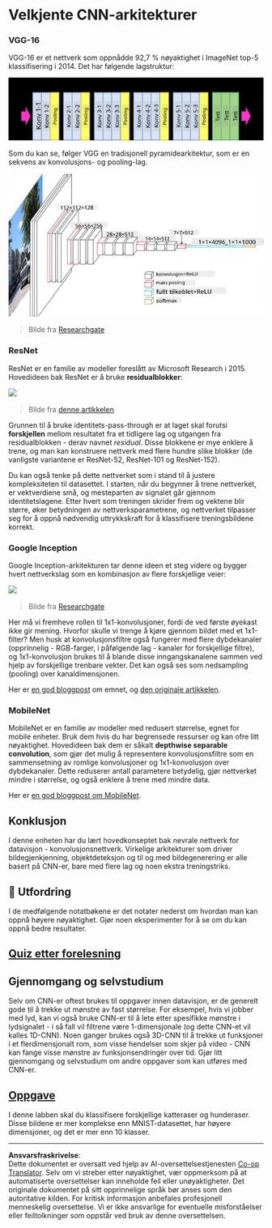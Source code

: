 <!--
CO_OP_TRANSLATOR_METADATA:
{
  "original_hash": "2f7b97b375358cb51a1e098df306bf73",
  "translation_date": "2025-08-28T15:13:51+00:00",
  "source_file": "lessons/4-ComputerVision/07-ConvNets/CNN_Architectures.md",
  "language_code": "no"
}
-->
# Velkjente CNN-arkitekturer

### VGG-16

VGG-16 er et nettverk som oppnådde 92,7 % nøyaktighet i ImageNet top-5 klassifisering i 2014. Det har følgende lagstruktur:

![ImageNet Layers](../../../../../translated_images/vgg-16-arch1.d901a5583b3a51baeaab3e768567d921e5d54befa46e1e642616c5458c934028.no.jpg)

Som du kan se, følger VGG en tradisjonell pyramidearkitektur, som er en sekvens av konvolusjons- og pooling-lag.

![ImageNet Pyramid](../../../../../translated_images/vgg-16-arch.64ff2137f50dd49fdaa786e3f3a975b3f22615efd13efb19c5d22f12e01451a1.no.jpg)

> Bilde fra [Researchgate](https://www.researchgate.net/figure/Vgg16-model-structure-To-get-the-VGG-NIN-model-we-replace-the-2-nd-4-th-6-th-7-th_fig2_335194493)

### ResNet

ResNet er en familie av modeller foreslått av Microsoft Research i 2015. Hovedideen bak ResNet er å bruke **residualblokker**:

<img src="images/resnet-block.png" width="300"/>

> Bilde fra [denne artikkelen](https://arxiv.org/pdf/1512.03385.pdf)

Grunnen til å bruke identitets-pass-through er at laget skal forutsi **forskjellen** mellom resultatet fra et tidligere lag og utgangen fra residualblokken - derav navnet *residual*. Disse blokkene er mye enklere å trene, og man kan konstruere nettverk med flere hundre slike blokker (de vanligste variantene er ResNet-52, ResNet-101 og ResNet-152).

Du kan også tenke på dette nettverket som i stand til å justere kompleksiteten til datasettet. I starten, når du begynner å trene nettverket, er vektverdiene små, og mesteparten av signalet går gjennom identitetslagene. Etter hvert som treningen skrider frem og vektene blir større, øker betydningen av nettverksparametrene, og nettverket tilpasser seg for å oppnå nødvendig uttrykkskraft for å klassifisere treningsbildene korrekt.

### Google Inception

Google Inception-arkitekturen tar denne ideen et steg videre og bygger hvert nettverkslag som en kombinasjon av flere forskjellige veier:

<img src="images/inception.png" width="400"/>

> Bilde fra [Researchgate](https://www.researchgate.net/figure/Inception-module-with-dimension-reductions-left-and-schema-for-Inception-ResNet-v1_fig2_355547454)

Her må vi fremheve rollen til 1x1-konvolusjoner, fordi de ved første øyekast ikke gir mening. Hvorfor skulle vi trenge å kjøre gjennom bildet med et 1x1-filter? Men husk at konvolusjonsfiltre også fungerer med flere dybdekanaler (opprinnelig - RGB-farger, i påfølgende lag - kanaler for forskjellige filtre), og 1x1-konvolusjon brukes til å blande disse inngangskanalene sammen ved hjelp av forskjellige trenbare vekter. Det kan også ses som nedsampling (pooling) over kanaldimensjonen.

Her er [en god bloggpost](https://medium.com/analytics-vidhya/talented-mr-1x1-comprehensive-look-at-1x1-convolution-in-deep-learning-f6b355825578) om emnet, og [den originale artikkelen](https://arxiv.org/pdf/1312.4400.pdf).

### MobileNet

MobileNet er en familie av modeller med redusert størrelse, egnet for mobile enheter. Bruk dem hvis du har begrensede ressurser og kan ofre litt nøyaktighet. Hovedideen bak dem er såkalt **depthwise separable convolution**, som gjør det mulig å representere konvolusjonsfiltre som en sammensetning av romlige konvolusjoner og 1x1-konvolusjon over dybdekanaler. Dette reduserer antall parametere betydelig, gjør nettverket mindre i størrelse, og også enklere å trene med mindre data.

Her er [en god bloggpost om MobileNet](https://medium.com/analytics-vidhya/image-classification-with-mobilenet-cc6fbb2cd470).

## Konklusjon

I denne enheten har du lært hovedkonseptet bak nevrale nettverk for datavisjon - konvolusjonsnettverk. Virkelige arkitekturer som driver bildegjenkjenning, objektdeteksjon og til og med bildegenerering er alle basert på CNN-er, bare med flere lag og noen ekstra treningstriks.

## 🚀 Utfordring

I de medfølgende notatbøkene er det notater nederst om hvordan man kan oppnå høyere nøyaktighet. Gjør noen eksperimenter for å se om du kan oppnå bedre resultater.

## [Quiz etter forelesning](https://red-field-0a6ddfd03.1.azurestaticapps.net/quiz/207)

## Gjennomgang og selvstudium

Selv om CNN-er oftest brukes til oppgaver innen datavisjon, er de generelt gode til å trekke ut mønstre av fast størrelse. For eksempel, hvis vi jobber med lyd, kan vi også bruke CNN-er til å lete etter spesifikke mønstre i lydsignalet - i så fall vil filtrene være 1-dimensjonale (og dette CNN-et vil kalles 1D-CNN). Noen ganger brukes også 3D-CNN til å trekke ut funksjoner i et flerdimensjonalt rom, som visse hendelser som skjer på video - CNN kan fange visse mønstre av funksjonsendringer over tid. Gjør litt gjennomgang og selvstudium om andre oppgaver som kan utføres med CNN-er.

## [Oppgave](lab/README.md)

I denne labben skal du klassifisere forskjellige katteraser og hunderaser. Disse bildene er mer komplekse enn MNIST-datasettet, har høyere dimensjoner, og det er mer enn 10 klasser.

---

**Ansvarsfraskrivelse**:  
Dette dokumentet er oversatt ved hjelp av AI-oversettelsestjenesten [Co-op Translator](https://github.com/Azure/co-op-translator). Selv om vi streber etter nøyaktighet, vær oppmerksom på at automatiserte oversettelser kan inneholde feil eller unøyaktigheter. Det originale dokumentet på sitt opprinnelige språk bør anses som den autoritative kilden. For kritisk informasjon anbefales profesjonell menneskelig oversettelse. Vi er ikke ansvarlige for eventuelle misforståelser eller feiltolkninger som oppstår ved bruk av denne oversettelsen.
